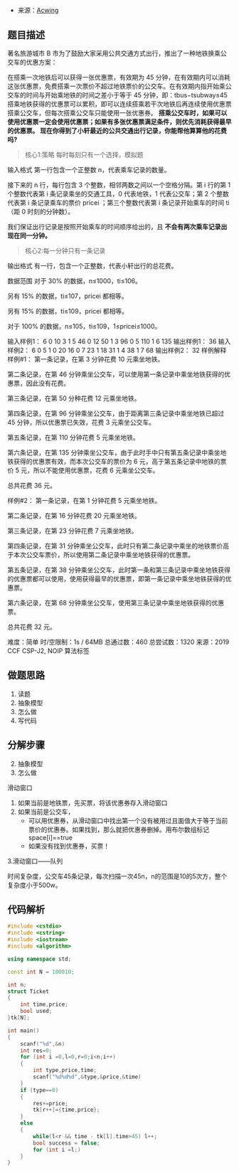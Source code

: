 # 

- 来源：[Acwing](https://www.acwing.com/video/551/)

## 题目描述
著名旅游城市 B 市为了鼓励大家采用公共交通方式出行，推出了一种地铁换乘公交车的优惠方案：

在搭乘一次地铁后可以获得一张优惠票，有效期为 45 分钟，在有效期内可以消耗这张优惠票，免费搭乘一次票价不超过地铁票价的公交车。在有效期内指开始乘公交车的时间与开始乘地铁的时间之差小于等于 45 分钟，即：tbus−tsubway≤45
搭乘地铁获得的优惠票可以累积，即可以连续搭乘若干次地铁后再连续使用优惠票搭乘公交车，但每次搭乘公交车只能使用一张优惠券。
**搭乘公交车时，如果可以使用优惠票一定会使用优惠票；如果有多张优惠票满足条件，则优先消耗获得最早的优惠票。
现在你得到了小轩最近的公共交通出行记录，你能帮他算算他的花费吗?**
>核心1:策略 每时每刻只有一个选择，模拟题

输入格式
第一行包含一个正整数 n，代表乘车记录的数量。

接下来的 n 行，每行包含 3 个整数，相邻两数之间以一个空格分隔。第 i 行的第 1 个整数代表第 i 条记录乘坐的交通工具，0 代表地铁，1 代表公交车；第 2 个整数代表第 i 条记录乘车的票价 pricei ；第三个整数代表第 i 条记录开始乘车的时间 ti（距 0 时刻的分钟数）。

我们保证出行记录是按照开始乘车的时间顺序给出的，且 **不会有两次乘车记录出现在同一分钟。**
>核心2:每一分钟只有一条记录


输出格式
有一行，包含一个正整数，代表小轩出行的总花费。

数据范围
对于 30% 的数据，n≤1000，ti≤106。

另有 15% 的数据，ti≤107，pricei 都相等。

另有 15% 的数据，ti≤109，pricei 都相等。

对于 100% 的数据，n≤105，ti≤109，1≤pricei≤1000。

输入样例1：
6
0 10 3
1 5 46
0 12 50
1 3 96
0 5 110
1 6 135
输出样例1：
36
输入样例2：
6
0 5 1
0 20 16
0 7 23
1 18 31
1 4 38
1 7 68
输出样例2：
32
样例解释
样例#1：
第一条记录，在第 3 分钟花费 10 元乘坐地铁。

第二条记录，在第 46 分钟乘坐公交车，可以使用第一条记录中乘坐地铁获得的优惠票，因此没有花费。

第三条记录，在第 50 分种花费 12 元乘坐地铁。

第四条记录，在第 96 分钟乘坐公交车，由于距离第三条记录中乘坐地铁已超过 45 分钟，所以优惠票已失效，花费 3 元乘坐公交车。

第五条记录，在第 110 分钟花费 5 元乘坐地铁。

第六条记录，在第 135 分钟乘坐公交车，由于此时手中只有第五条记录中乘坐地铁获得的优惠票有效，而本次公交车的票价为 6 元，高于第五条记录中地铁的票价 5 元，所以不能使用优惠票，花费 6 元乘坐公交车。

总共花费 36 元。

样例#2：
第一条记录，在第 1 分钟花费 5 元乘坐地铁。

第二条记录，在第 16 分钟花费 20 元乘坐地铁。

第三条记录，在第 23 分钟花费 7 元乘坐地铁。

第四条记录，在第 31 分钟乘坐公交车，此时只有第二条记录中乘坐的地铁票价高于本次公交车票价，所以使用第二条记录中乘坐地铁获得的优惠票。

第五条记录，在第 38 分钟乘坐公交车，此时第一条和第三条记录中乘坐地铁获得的优惠票都可以使用，使用获得最早的优惠票，即第一条记录中乘坐地铁获得的优惠票。

第六条记录，在第 68 分钟乘坐公交车，使用第三条记录中乘坐地铁获得的优惠票。

总共花费 32 元。

难度：简单
时/空限制：1s / 64MB
总通过数：460
总尝试数：1320
来源：2019 CCF CSP-J2, NOIP
算法标签




## 做题思路
1. 读题
2. 抽象模型
3. 怎么做
4. 写代码
 

## 分解步骤
2. 抽象模型
3. 怎么做

滑动窗口
1. 如果当前是地铁票，先买票，将该优惠券存入滑动窗口
2. 如果当前是公交车，
	- 可以用优惠券，从滑动窗口中找出第一个没有被用过且面值大于等于当前票价的优惠券。如果找到，那么就把优惠券删掉。用布尔数组标记 space[i]==true
	- 如果没有找到优惠券，买票！

3.滑动窗口——队列

时间复杂度，公交车45条记录，每次扫描一次45n，n的范围是10的5次方，整个复杂度小于500w。






## 代码解析

```C++
#include <cstdio>
#include <cstring>
#include <iostream>
#include <algorithm>

using namespace std;

const int N = 100010;

int n;
struct Ticket
{
	int time,price;
	bool used;
}tk[N];

int main()
{
	scanf("%d",&n)
	int res=0;
	for (int i =0,l=0,r=0;i<n;i++)
	{
		int type,price,time;
		scanf("%d%d%d",&type,&price,&time)
	}
	if (type==0)
	{
		res+=price;
		tk[r++]={time,price};
	}
	else
	{
		while(l<r && time - tk[l].time>45) l++;
		bool success = false;
		for (int i =l;)
	}
}


```






































